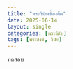 ```yaml
---
title: "พระวินัยเบื้องต้น"
date: 2025-06-14
layout: single
categories: [พระวินัย]
tags: [พระสงฆ์, วินัย]
---
```



ทดสอบ